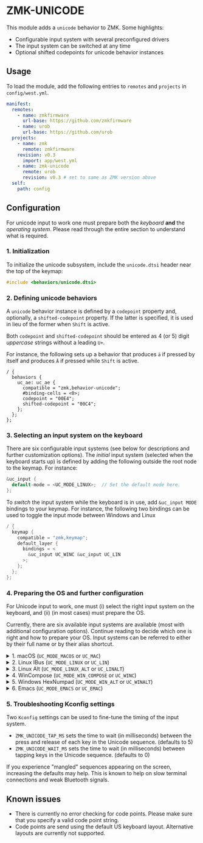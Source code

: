 # ZMK-UNICODE

This module adds a `unicode` behavior to ZMK. Some highlights:

- Configurable input system with several preconfigured drivers
- The input system can be switched at any time
- Optional shifted codepoints for unicode behavior instances

## Usage

To load the module, add the following entries to `remotes` and `projects` in
`config/west.yml`.

```yml
manifest:
  remotes:
    - name: zmkfirmware
      url-base: https://github.com/zmkfirmware
    - name: urob
      url-base: https://github.com/urob
  projects:
    - name: zmk
      remote: zmkfirmware
    revision: v0.3
      import: app/west.yml
    - name: zmk-unicode
      remote: urob
      revision: v0.3 # set to same as ZMK version above
  self:
    path: config
```

## Configuration

For unicode input to work one must prepare both the _keyboard_ **and** the
_operating system_. Please read through the entire section to understand what is
required.

### 1. Initialization

To initialize the unicode subsystem, include the `unicode.dtsi` header near the
top of the keymap:

```c
#include <behaviors/unicode.dtsi>
```

### 2. Defining unicode behaviors

A `unicode` behavior instance is defined by a `codepoint` property and,
optionally, a `shifted-codepoint` property. If the latter is specified,
it is used in lieu of the former when `Shift` is active.

Both `codepoint` and `shifted-codepoint` should be entered as  4 (or 5) digit
_uppercase_ strings without a leading `U+`.

For instance, the following sets up a behavior that produces `ä` if pressed by itself and produces
`Ä` if pressed while `Shift` is active.

```dts
/ {
  behaviors {
    uc_ae: uc_ae {
      compatible = "zmk,behavior-unicode";
      #binding-cells = <0>;
      codepoint = "00E4";
      shifted-codepoint = "00C4";
    };
  };
};
```

### 3. Selecting an input system on the keyboard

There are six configurable input systems (see below for descriptions and further customization
options). The _initial_ input system (selected when the keyboard starts up) is defined by adding the
following outside the root node to the keymap. For instance:
```c
&uc_input {
  default-mode = <UC_MODE_LINUX>;  // Set the default mode here.
};
```

To _switch_ the input system while the keyboard is in use, add `&uc_input
MODE` bindings to your keymap. For instance, the following two bindings
can be used to toggle the input mode between Windows and Linux
```c
/ {
  keymap {
    compatible = "zmk,keymap";
    default_layer {
      bindings = <
        &uc_input UC_WINC &uc_input UC_LIN
      >;
    };
  };
};
```

### 4. Preparing the OS and further configuration

For Unicode input to work, one must (i) select the right input system on the keyboard, and (ii)
(in most cases) must prepare the OS.

Currently, there are six available input systems are available (most with additional configuration
options). Continue reading to decide which one is right and how to prepare your OS. Input
systems can be referred to either by their full name or by their alias shortcut.

<details><summary>1. macOS (<code>UC_MODE_MACOS</code> or <code>UC_MAC</code>)</summary>

macOS has built-in support for Unicode input, supporting all possible code points.

To enable, go to **System Preferences → Keyboard → Input Sources**, then add
Unicode Hex Input to the list (under Other), and activate it from the input
dropdown in the menu bar. Note that this may disable some Option-based shortcuts
such as Option+Left and Option+Right.

The `UC_MODE_MACOS` input system has one configurable property `macos-key`,
which defaults to `LALT`. The system will:
  1. press and hold `macos-key` (`LALT` per default)
  2. input the code point sequence
  3. release `macos-key`

To overwrite `macos-key`, add the following outside of the root node of your
keymap:

```c
&uc_input {
  macos-key = <LALT>;  // replace with desired key
};
```

</details>

<details><summary>2. Linux IBus (<code>UC_MODE_LINUX</code> or <code>UC_LIN</code>)</summary>

For Linux distros with IBus, Unicode input is enabled by default, supports all
possible code points, and works almost anywhere. Without IBus, it works under
GTK apps, but rarely anywhere else.

If the system is not working, it is worth trying out `UC_MODE_LINUX_ALT`.

The `UC_MODE_LINUX` input system has one configurable property `linux-key`,
which defaults to `LC(LS(U))`. The system will:
  1. tap and release `linux-key` (`LC(LS(U))` by default)
  2. input the code point sequence
  3. tap and release `SPACE`

To overwrite `linux-key`, add the following outside of the root node of your
keymap:

```c
&uc_input {
  linux-key = <LC(LS(U))>;  // replace with desired key
};
```

</details>

<details><summary>3. Linux Alt (<code>UC_MODE_LINUX_ALT</code> or <code>UC_LINALT</code>)</summary>

This is a variant of `UC_MODE_LINUX`, which keeps holding `LCTRL + LSHFT` for
the entire input.

The `UC_MODE_LINUX_ALT` input system has one configurable property `linux-alt-key`,
which defaults to `LC(LSHSFT)`. The system will:
  1. press and hold `linux-alt-key` (`LC(LSHFT)` by default)
  2. tap and release `U`
  3. input the code point sequence
  4. tap and release `SPACE`
  5. release `linux-alt-key`

To overwrite `linux-alt-key`, add the following outside of the root node of your
keymap:

```c
&uc_input {
  linux-alt-key = <LC(LSHFT)>;  // replace with desired key
};
```

</details>

<details><summary>4. WinCompose (<code>UC_MODE_WIN_COMPOSE</code> or <code>UC_WINC</code>)</summary>

This input system requires a third-party tool called
[WinCompose](https://github.com/samhocevar/wincompose). 
It supports all possible code points, and is the **recommended
input mode for Windows**.

To enable, install the [latest release from
GitHub](https://github.com/samhocevar/wincompose/releases/latest). Once
installed, it will automatically run on startup. This works reliably under all
versions of Windows supported by WinCompose.

The `UC_MODE_WIN_COMPOSE` input system has one configurable property `win-compose-key`,
which defaults to `RALT`. The system will:
  1. tap and release `win-compose-key` (`RALT` by default)
  2. tap and release `U`
  3. input the code point sequence
  4. tap and release `RET`

To overwrite `win-compose-key`, add the following outside of the root node of your
keymap:

```c
&uc_input {
  win-compose-key = <RALT>;  // replace with desired key
};
```

</details>

<details><summary>5. Windows HexNumpad (<code>UC_MODE_WIN_ALT</code> or <code>UC_WINALT</code>)</summary>

This is Windows' built-in hex numpad Unicode input mode. It only supports code
points up to `U+FFFF`, and is not recommended due to reliability and
compatibility issues.

To enable, run the following as an administrator, then reboot:

```cmd
reg add "HKCU\Control Panel\Input Method" -v EnableHexNumpad -t REG_SZ -d 1
```

The system will:
  1. press and hold `LALT`
  2. tap and release `KP_PLUS`
  3. input the code point sequence
  4. release `LALT`

</details>

<details><summary>6. Emacs (<code>UC_MODE_EMACS</code> or <code>UC_EMAC</code>)</summary>

Emacs supports code point input with the `insert-char` command.

The system will:
  1. tap and release `LC(X)`
  2. tap and release `N8`
  3. tap and release `RET`
  4. input the code point sequence
  5. tap and release `LALT`

</details>

### 5. Troubleshooting Kconfig settings

Two `Kconfig` settings can be used to fine-tune the timing of the input system.

- `ZMK_UNICODE_TAP_MS` sets the time to wait (in milliseconds) between the press and release of each
key in the Unicode sequence. (defaults to 5)
- `ZMK_UNICODE_WAIT_MS` sets the time to wait (in milliseconds) between tapping keys in the Unicode
sequence. (defaults to 0)

If you experience "mangled" sequences appearing on the screen, increasing the defaults may help.
This is known to help on slow terminal connections and weak Bluetooth signals.

## Known issues

- There is currently no error checking for code points. Please make sure that
you specify a valid code point string.
- Code points are send using the default US keyboard layout. Alternative layouts
  are currently not supported.
